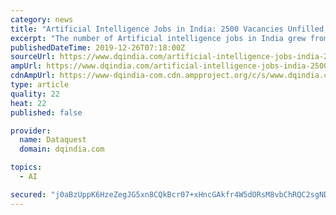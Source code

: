 ```yaml
---
category: news
title: "Artificial Intelligence Jobs in India: 2500 Vacancies Unfilled, Basic Salary Package is Rs 10.8 Lakhs"
excerpt: "The number of Artificial intelligence jobs in India grew from 40000 last year to 72000 in 2019, and a third of AI jobs are being created by startups A study on the Indian Artificial intelligence industry by Great Learning indicates that the number of ..."
publishedDateTime: 2019-12-26T07:18:00Z
sourceUrl: https://www.dqindia.com/artificial-intelligence-jobs-india-2500-vacancies-unfilled-basic-salary-package-rs-10-8-lakhs/
ampUrl: https://www.dqindia.com/artificial-intelligence-jobs-india-2500-vacancies-unfilled-basic-salary-package-rs-10-8-lakhs/amp/
cdnAmpUrl: https://www-dqindia-com.cdn.ampproject.org/c/s/www.dqindia.com/artificial-intelligence-jobs-india-2500-vacancies-unfilled-basic-salary-package-rs-10-8-lakhs/amp/
type: article
quality: 22
heat: 22
published: false

provider:
  name: Dataquest
  domain: dqindia.com

topics:
  - AI

secured: "j0aBzUppK6HzeZegJG5xn8CQkBcr07+xHncGAkfr4W5dORsM8vbChRQC2sgNDUdsFjWTbMaRB9VL0zosHE0vYC9iM8I15VVJniMSyZSSzTgb2vXCG/fUnjnvztv/M3S1DphTl0CZ6I10Y+2X4ImWbiftomM9AQjhNaBmVXjAKX2B1bB14XeID1baD3HU6RHOCQAgk3ssXxwAtQt5yzXtAH6QIX8FfAALbquCdECVy6wQd16D3ClP+6NYk6R03XIjEz4UETBDoUGuplxVlPxTxRbIyt8eYekbCExg92Ye6jc=;dMl/HVFcZ/zyU4mXihoHvg=="
---
```


